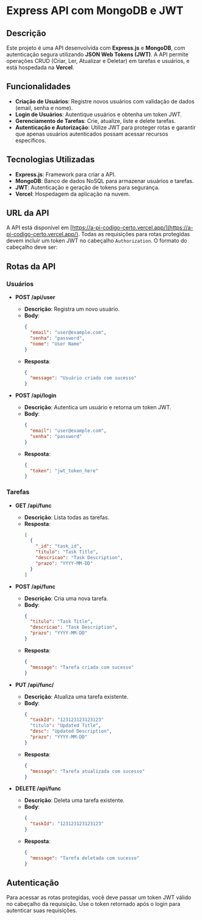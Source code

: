 # Express API com MongoDB e JWT

## Descrição

Este projeto é uma API desenvolvida com **Express.js** e **MongoDB**, com autenticação segura utilizando **JSON Web Tokens (JWT)**. A API permite operações CRUD (Criar, Ler, Atualizar e Deletar) em tarefas e usuários, e está hospedada na **Vercel**.

## Funcionalidades

- **Criação de Usuários**: Registre novos usuários com validação de dados (email, senha e nome).
- **Login de Usuários**: Autentique usuários e obtenha um token JWT.
- **Gerenciamento de Tarefas**: Crie, atualize, liste e delete tarefas.
- **Autenticação e Autorização**: Utilize JWT para proteger rotas e garantir que apenas usuários autenticados possam acessar recursos específicos.

## Tecnologias Utilizadas

- **Express.js**: Framework para criar a API.
- **MongoDB**: Banco de dados NoSQL para armazenar usuários e tarefas.
- **JWT**: Autenticação e geração de tokens para segurança.
- **Vercel**: Hospedagem da aplicação na nuvem.
## URL da API

A API está disponível em [https://a-pi-codigo-certo.vercel.app/](https://a-pi-codigo-certo.vercel.app/). Todas as requisições para rotas protegidas devem incluir um token JWT no cabeçalho `Authorization`. O formato do cabeçalho deve ser:
## Rotas da API

### Usuários

- **POST /api/user**
  - **Descrição**: Registra um novo usuário.
  - **Body**: 
    ```json
    {
      "email": "user@example.com",
      "senha": "password",
      "nome": "User Name"
    }
    ```
  - **Resposta**: 
    ```json
    {
      "message": "Usuário criado com sucesso"
    }
    ```

- **POST /api/login**
  - **Descrição**: Autentica um usuário e retorna um token JWT.
  - **Body**: 
    ```json
    {
      "email": "user@example.com",
      "senha": "password"
    }
    ```
  - **Resposta**: 
    ```json
    {
      "token": "jwt_token_here"
    }
    ```

### Tarefas

- **GET /api/func**
  - **Descrição**: Lista todas as tarefas.
  - **Resposta**: 
    ```json
    [
      {
        "_id": "task_id",
        "titulo": "Task Title",
        "descricao": "Task Description",
        "prazo": "YYYY-MM-DD"
      }
    ]
    ```

- **POST /api/func**
  - **Descrição**: Cria uma nova tarefa.
  - **Body**: 
    ```json
    {
      "titulo": "Task Title",
      "descricao": "Task Description",
      "prazo": "YYYY-MM-DD"
    }
    ```
  - **Resposta**: 
    ```json
    {
      "message": "Tarefa criada com sucesso"
    }
    ```

- **PUT /api/func/**
  - **Descrição**: Atualiza uma tarefa existente.
  - **Body**: 
    ```json
    {
      "taskId": "123123123123123"
      "titulo": "Updated Title",
      "desc": "Updated Description",
      "prazo": "YYYY-MM-DD"
    }
    ```
  - **Resposta**: 
    ```json
    {
      "message": "Tarefa atualizada com sucesso"
    }
    ```

- **DELETE /api/func**
  - **Descrição**: Deleta uma tarefa existente.
  - **Body**: 
    ```json
    {
      "taskId": "123123123123123"
    }
    ```
  - **Resposta**: 
    ```json
    {
      "message": "Tarefa deletada com sucesso"
    }
    ```

## Autenticação

Para acessar as rotas protegidas, você deve passar um token JWT válido no cabeçalho da requisição. Use o token retornado após o login para autenticar suas requisições.


